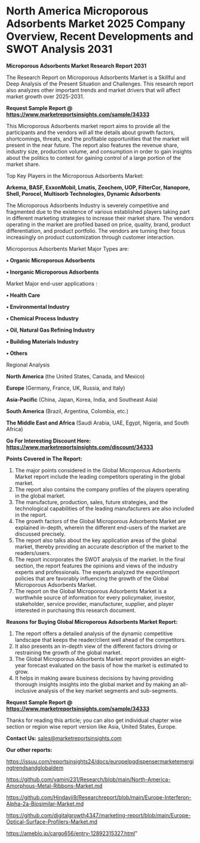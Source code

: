 # North America Microporous Adsorbents Market 2025 Company Overview, Recent Developments and SWOT Analysis 2031

<strong>Microporous Adsorbents Market Research Report 2031</strong>

The Research Report on Microporous Adsorbents Market is a Skillful and Deep Analysis of the Present Situation and Challenges. This research report also analyzes other important trends and market drivers that will affect market growth over 2025-2031.

<strong>Request Sample Report @ <a href=https://www.marketreportsinsights.com/sample/34333>https://www.marketreportsinsights.com/sample/34333</a></strong>

This Microporous Adsorbents market report aims to provide all the participants and the vendors will all the details about growth factors, shortcomings, threats, and the profitable opportunities that the market will present in the near future. The report also features the revenue share, industry size, production volume, and consumption in order to gain insights about the politics to contest for gaining control of a large portion of the market share.

Top Key Players in the Microporous Adsorbents Market:

<strong>Arkema, BASF, ExxonMobil, Lmatis, Zeochem, UOP, FilterCor, Nanopore, Shell, Porocel, Multisorb Technologies, Dynamic Adsorbents</strong>

The Microporous Adsorbents Industry is severely competitive and fragmented due to the existence of various established players taking part in different marketing strategies to increase their market share. The vendors operating in the market are profiled based on price, quality, brand, product differentiation, and product portfolio. The vendors are turning their focus increasingly on product customization through customer interaction.

Microporous Adsorbents Market Major Types are:

<strong>•  Organic Microporous Adsorbents

•  Inorganic Microporous Adsorbents</strong>

Market Major end-user applications :

<strong>•  Health Care

•  Environmental Industry

•  Chemical Process Industry

•  Oil, Natural Gas Refining Industry

•  Building Materials Industry

•  Others</strong>

Regional Analysis

</u><strong><b>North America</b></strong> (the United States, Canada, and Mexico)

<strong><b>Europe </b></strong>(Germany, France, UK, Russia, and Italy)

<strong><b>Asia-Pacific</b></strong> (China, Japan, Korea, India, and Southeast Asia)

<strong><b>South America</b></strong> (Brazil, Argentina, Colombia, etc.)

<strong><b>The Middle East and Africa</b></strong> (Saudi Arabia, UAE, Egypt, Nigeria, and South Africa)

<strong>Go For Interesting Discount Here: <a href=https://www.marketreportsinsights.com/discount/34333>https://www.marketreportsinsights.com/discount/34333</a></strong>

<strong>Points Covered in The Report:</strong>
<ol>
  <li>The major points considered in the Global Microporous Adsorbents Market report include the leading competitors operating in the global market.</li>
  <li>The report also contains the company profiles of the players operating in the global market.</li>
  <li>The manufacture, production, sales, future strategies, and the technological capabilities of the leading manufacturers are also included in the report.</li>
  <li>The growth factors of the Global Microporous Adsorbents Market are explained in-depth, wherein the different end-users of the market are discussed precisely.</li>
  <li>The report also talks about the key application areas of the global market, thereby providing an accurate description of the market to the readers/users.</li>
  <li>The report incorporates the SWOT analysis of the market. In the final section, the report features the opinions and views of the industry experts and professionals. The experts analyzed the export/import policies that are favorably influencing the growth of the Global Microporous Adsorbents Market.</li>
  <li>The report on the Global Microporous Adsorbents Market is a worthwhile source of information for every policymaker, investor, stakeholder, service provider, manufacturer, supplier, and player interested in purchasing this research document.</li>
</ol>
<strong>Reasons for Buying Global Microporous Adsorbents Market Report:</strong>

<ol>
  <li>The report offers a detailed analysis of the dynamic competitive landscape that keeps the reader/client well ahead of the competitors.</li>
  <li>It also presents an in-depth view of the different factors driving or restraining the growth of the global market.</li>
  <li>The Global Microporous Adsorbents Market report provides an eight-year forecast evaluated on the basis of how the market is estimated to grow.</li>
  <li>It helps in making aware business decisions by having providing thorough insights insights into the global market and by making an all-inclusive analysis of the key market segments and sub-segments.</li>
</ol>
<strong>Request Sample Report @ <a href=https://www.marketreportsinsights.com/sample/34333>https://www.marketreportsinsights.com/sample/34333</a></strong>


Thanks for reading this article; you can also get individual chapter wise section or region wise report version like Asia, United States, Europe.

<strong>Contact Us:</strong>
sales@marketreportsinsights.com

<strong>Our other reports:</strong>

<a href=https://issuu.com/reportsinsights24/docs/europelpgdispensermarketemergingtrendsandglobaldem>https://issuu.com/reportsinsights24/docs/europelpgdispensermarketemergingtrendsandglobaldem</a>

<a href=https://github.com/yamini231/Research/blob/main/North-America-Amorphous-Metal-Ribbons-Market.md>https://github.com/yamini231/Research/blob/main/North-America-Amorphous-Metal-Ribbons-Market.md</a>

<a href=https://github.com/Hindavii9/Researchreport/blob/main/Europe-Interferon-Alpha-2a-Biosimilar-Market.md>https://github.com/Hindavii9/Researchreport/blob/main/Europe-Interferon-Alpha-2a-Biosimilar-Market.md</a>

<a href=https://github.com/digitalgrowth4347/marketing-report/blob/main/Europe-Optical-Surface-Profilers-Market.md>https://github.com/digitalgrowth4347/marketing-report/blob/main/Europe-Optical-Surface-Profilers-Market.md</a>

<a href=https://ameblo.jp/cargo656/entry-12892315327.html>https://ameblo.jp/cargo656/entry-12892315327.html</a>"
